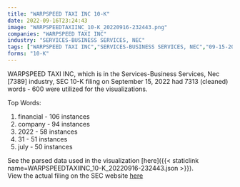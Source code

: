```yaml
---
title: "WARPSPEED TAXI INC 10-K"
date: 2022-09-16T23:24:43
image: "WARPSPEEDTAXIINC_10-K_20220916-232443.png"
companies: "WARPSPEED TAXI INC"
industry: "SERVICES-BUSINESS SERVICES, NEC"
tags: ["WARPSPEED TAXI INC","SERVICES-BUSINESS SERVICES, NEC","09-15-2022","10-K"]
forms: "10-K"
---
```

WARPSPEED TAXI INC, which is in the Services-Business Services, Nec [7389] industry, SEC 10-K filing on September 15, 2022 had 7313 (cleaned) words - 600 were utilized for the visualizations.

Top Words:
1. financial - 106 instances
2. company - 94 instances
3. 2022 - 58 instances
4. 31 - 51 instances
5. july - 50 instances


See the parsed data used in the visualization [here]({{< staticlink name=WARPSPEEDTAXIINC_10-K_20220916-232443.json >}}).  
View the actual filing on the SEC website [here](https://www.sec.gov/Archives/edgar/data/1842138/0001575705-22-000661.txt)